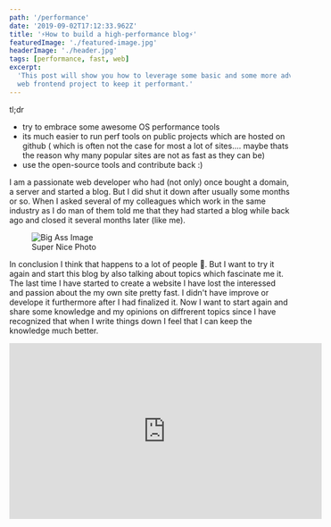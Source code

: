 ```yaml
---
path: '/performance'
date: '2019-09-02T17:12:33.962Z'
title: '⚡️How to build a high-performance blog⚡️'
featuredImage: './featured-image.jpg'
headerImage: './header.jpg'
tags: [performance, fast, web]
excerpt:
  'This post will show you how to leverage some basic and some more advanced tools when starting a
  web frontend project to keep it performant.'
---
```


tl;dr

- try to embrace some awesome OS performance tools
- its much easier to run perf tools on public projects which are hosted on github ( which is often
  not the case for most a lot of sites.... maybe thats the reason why many popular sites are not as
  fast as they can be)
- use the open-source tools and contribute back :)

I am a passionate web developer who had (not only) once bought a domain, a server and started a
blog. But I did shut it down after usually some months or so. When I asked several of my colleagues
which work in the same industry as I do man of them told me that they had started a blog while back
ago and closed it several months later (like me).

<figure>
    <img src="https://source.unsplash.com/1280x300" alt="Big Ass Image">
    <figcaption>Super Nice Photo</figcaption>
</figure>

In conclusion I think that happens to a lot of people 🙈. But I want to try it again and start this
blog by also talking about topics which fascinate me it. The last time I have started to create a
website I have lost the interessed and passion about the my own site pretty fast. I didn't have
improve or develope it furthermore after I had finalized it. Now I want to start again and share
some knowledge and my opinions on diffrerent topics since I have recognized that when I write things
down I feel that I can keep the knowledge much better.

<iframe
  width="560"
  height="315"
  src="https://www.youtube.com/embed/4n0xNbfJLR8"
  frameborder="0"
  allowfullscreen
/>

<blockquote>
  <p>Let`s get things started.</p>
</blockquote>

It's actually a pretty shinny era when you are a web developer, especially in the JavaScript scene.
There are a lot of things going on. Use a fast base and embrace all the Open Source performance
tools to not get slower

Before I can start creating the blog, I want to make sure to set up all the web dev performance
tools which I think are helpful to measure different aspects of web performance. I want to make sure
that the blog is accessible to everyone so it should be fast, bulletprof, seo optimized so people
can actually find it...

### Setting the baseline

If you want all the things mentioned above you have to make sure that these things get tested
regularly while developing your stuff. So what I want to do is to run different CI jobs which
analyse my site after I deploy a change. I decided to create my blog based on gatsby since it uses
react and some other fancy new tech which I have some more or less familarity with and as mentioned
by several blog posts is super fast. So what I did first was to measure the starting point when
creating a new project with gatsby-cli. I use lighthouse which is develpped by google to measure the
baseline for gatsby.

- first install gatsby-cli

```js
npm install --global gatsby-cli //or
yarn add gatsby-cli --global
```

- create a new gatsby side

```js
gatsby new gatsby-site
```

- build and serve the production a production build (so that all the js, css files get bundled
  minified and served by a local server)

```js
gatsby build
gatsby serve
```

this will boot up a server which hosts your statical stuff. Now we want to measure how fast
gatsby-js is at the begining of a project. Be aware this measurement uses a site provisioned by
gatsby-cli v.1.1.48.

So when

## First Automate the build process

- travis deployment
- zeit urls

For each feature we want to make sure to run some steps to check the performance therefore we need
to make sure that each pull request gets deployed to a different url to run tests on the url and
make sure that all deployments have same settings. We use zeit now.sh to make immutable deployments
which are deployed by travis CI

## First automate the performance testing

### defining your budget

performance budgets are an essential but under-appreciated part of product success and team health.
Most partners we work with are not aware of the real-world operating environment and make
inappropriate technology choices as a result. We set a budget in time of <= 5 seconds first-load
Time-to-Interactive and <= 2s for subsequent loads. We constrain ourselves to a real-world baseline
device + network configuration to measure progress. The default global baseline is a ~\$200 Android
device on a 400Kbps link with a 400ms round-trip-time (“RTT”). This translates into a budget of
~130-170KB GZIP of critical-path resources, depending on composition — the more JS you include, the
smaller the bundle must be.

https://infrequently.org/2017/10/can-you-afford-it-real-world-web-performance-budgets/

### Lightweight tools

- [size-limits](https://github.com/ai/size-limit)

perfect for checking the whole bundle size

- [budlesize](https://github.com/siddharthkp/bundlesize)

perfect for checking each vendor (commons) bundle and async chunks

There are some easy integrated open-source-tools to check the size of your bundle for each
deployment. This makes sure you dont deploy an oversized budget.

gatsbyjs [lighthouse](https://github.com/ebidel/lighthouse-ci) 1.add lighthouse First we want to
automate the deployment process now makes it pretty easy to test all our changes on perf aspects
before mergin pull requests. it generates a custom url for al deployments.

sitespeed io recently also used in gitlab integation bundlesize

webpagetest
